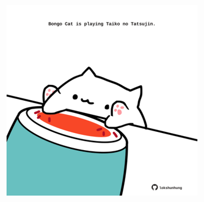 <!-- built at 06/12/2022, 10:00:55 UTC -->
<p align="center">
  <img width="500" height="500" src="./ReadmeImage.svg">
</p>
